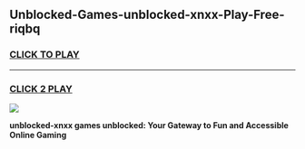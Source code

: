 
## Unblocked-Games-unblocked-xnxx-Play-Free-riqbq
<h3>
<a href="https://premium76.site?title=unblocked-xnxx&ref=19M">CLICK TO PLAY</a></h3>
<hr>

<h3>
<a href="https://premium76.site?title=unblocked-xnxx&ref=19M">CLICK 2 PLAY</a>
  
</h3>

<a href="https://premium76.site?title=unblocked-xnxx&ref=19M"><img src="https://clearcache.store/games.png"></a>


**unblocked-xnxx games unblocked: Your Gateway to Fun and Accessible Online Gaming**
